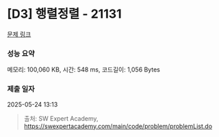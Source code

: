 # [D3] 행렬정렬 - 21131 

[문제 링크](https://swexpertacademy.com/main/code/problem/problemDetail.do?contestProbId=AZCQ28pKbaQDFAUC) 

### 성능 요약

메모리: 100,060 KB, 시간: 548 ms, 코드길이: 1,056 Bytes

### 제출 일자

2025-05-24 13:13



> 출처: SW Expert Academy, https://swexpertacademy.com/main/code/problem/problemList.do